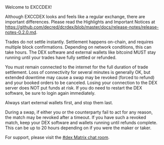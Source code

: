 Welcome to EXCCDEX!

Although EXCCDEX looks and feels like a regular exchange, there are important differences. Please read the Highlights and Important Notices at https://github.com/decred/dcrdex/blob/master/docs/release-notes/release-notes-0.2.0.md.

Trades do not settle instantly. Settlement happens on-chain, and requires multiple block confirmations. Depending on network conditions, this can take hours. The DEX software and external wallets like bitcoind MUST stay running until your trades have fully settled or refunded.

You must remain connected to the internet for the full duration of trade settlement. Loss of connectivity for several minutes is generally OK, but extended downtime may cause a swap may be revoked (forced to refund) and your booked orders to be canceled. Losing your connection to the DEX server does NOT put funds at risk. If you do need to restart the DEX software, be sure to login again immediately.

Always start external wallets first, and stop them last.

During a swap, if either you or the counterparty fail to act for any reason, the match may be revoked after a timeout. If you have such a revoked match, keep your DEX software and wallets running until refunds complete. This can be up to 20 hours depending on if you were the maker or taker.

For support, please visit the [#dex Matrix chat room](https://matrix.to/#/!mlRZqBtfWHrcmgdTWB:decred.org?via=decred.org&via=matrix.org&via=planetdecred.org).
